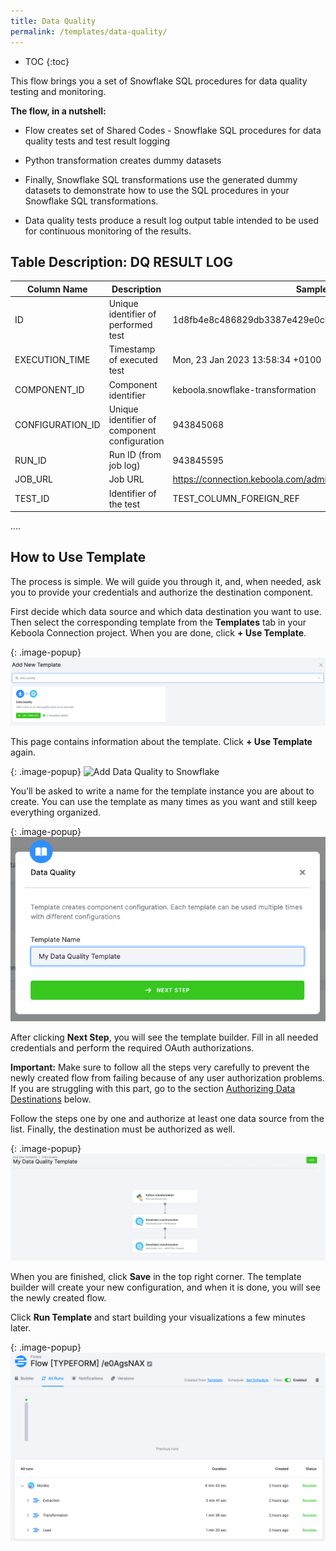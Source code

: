```yaml
---
title: Data Quality
permalink: /templates/data-quality/
---
```


* TOC
{:toc}

This flow brings you a set of Snowflake SQL procedures for data quality testing and monitoring.

**The flow, in a nutshell:**

- Flow creates set of Shared Codes - Snowflake SQL procedures for data quality tests and test result logging

- Python transformation creates dummy datasets

- Finally, Snowflake SQL transformations use the generated dummy datasets to demonstrate how to use the SQL procedures in your Snowflake SQL transformations.

- Data quality tests produce a result log output table intended to be used for continuous monitoring of the results.

## Table Description: DQ RESULT LOG

| Column Name | Description | Sample Value | 
|---|---|---|
| ID | Unique identifier of performed test | 1d8fb4e8c486829db3387e429e0cb8a0 |
| EXECUTION_TIME | Timestamp of executed test | Mon, 23 Jan 2023 13:58:34 +0100 |
| COMPONENT_ID | Component identifier | keboola.snowflake-transformation |
| CONFIGURATION_ID | Unique identifier of component configuration | 943845068 |
| RUN_ID | Run ID (from job log) | 943845595 |
| JOB_URL | Job URL | https://connection.keboola.com/admin/projects/9389/queue/943845595 |
| TEST_ID | Identifier of the test | TEST_COLUMN_FOREIGN_REF |
....

## How to Use Template
The process is simple. We will guide you through it, and, when needed, ask you to provide your credentials and authorize the destination component.

First decide which data source and which data destination you want to use. Then select the corresponding template from the **Templates** tab in your Keboola Connection project. When you are done, click **+ Use Template**.

{: .image-popup}
![Add New Template](/templates/data-quality/add-new-template.png)

This page contains information about the template. Click **+ Use Template** again.

{: .image-popup}
![Add Data Quality to Snowflake](/templates/data-quality/add-typeform-to-snowflake.png)

You’ll be asked to write a name for the template instance you are about to create. You can use the template as many times as you want 
and still keep everything organized.

{: .image-popup}
![Data Quality to Snowflake - Template Name](/templates/data-quality/dq-to-snowflake-name.png)

After clicking **Next Step**, you will see the template builder. Fill in all needed credentials and 
perform the required OAuth authorizations. 

**Important:** Make sure to follow all the steps very carefully to prevent the newly created flow from failing because of any user 
authorization problems. If you are struggling with this part, go to the section [Authorizing Data Destinations](/templates/data-quality/#authorizing-data-destinations/) below.

Follow the steps one by one and authorize at least one data source from the list. Finally, the destination must be authorized as well.

{: .image-popup}
![Data Quality to Snowflake](/templates/data-quality/dq-to-snowflake-steps.png)

When you are finished, click **Save** in the top right corner. The template builder will create your new configuration, and 
when it is done, you will see the newly created flow. 

Click **Run Template** and start building your visualizations a few minutes later. 

{: .image-popup}
![Data Quality to Google Sheets - Flows](/templates/surveys/typeform-to-snowflake-flow.png)

